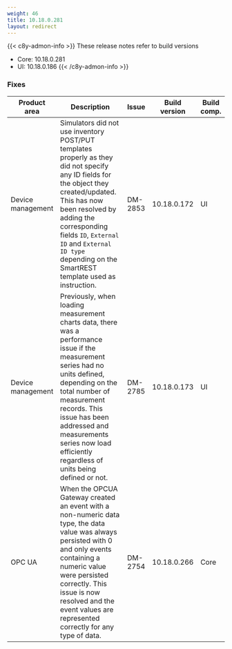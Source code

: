 ```yaml
---
weight: 46
title: 10.18.0.281
layout: redirect
---
```


{{< c8y-admon-info >}}
These release notes refer to build versions
- Core: 10.18.0.281
- UI: 10.18.0.186
{{< /c8y-admon-info >}}

### Fixes

<table>
<colgroup>
<col style="width: 15%;">
<col style="width:50%;">
<col style="width: 10%;">
<col style="width: 12%;">
<col style="width: 13%;">
</colgroup>
<thead><tr>
<th>
Product area</th>
<th>
Description</th>
<th>
Issue</th>
<th>
Build version</th>
<th>Build comp.</th>
</tr>
</thead><tbody>

<tr>
<td>Device management</td>
<td>Simulators did not use inventory POST/PUT templates properly as they did not specify any ID fields for the object they created/updated. This has now been resolved by adding the corresponding fields <code>ID</code>, <code>External ID</code> and <code>External ID type</code> depending on the SmartREST template used as instruction.</td>
<td>DM-2853</td>
<td>10.18.0.172</td>
<td>UI</td>
</tr>

<tr>
<td>Device management</td>
<td>Previously, when loading measurement charts data, there was a performance issue if the measurement series had no units defined, depending on the total number of measurement records. This issue has been addressed and measurements series now load efficiently regardless of units being defined or not.</td>
<td>DM-2785</td>
<td>10.18.0.173</td>
<td>UI</td>
</tr>

<tr>
<td>OPC UA</td>
<td>When the OPCUA Gateway created an event with a non-numeric data type, the data value was always persisted with 0 and only events containing a numeric value were persisted correctly. This issue is now resolved and the event values are represented correctly for any type of data.</td>
<td>DM-2754</td>
<td>10.18.0.266</td>
<td>Core</td>
</tr>

</tbody></table>
